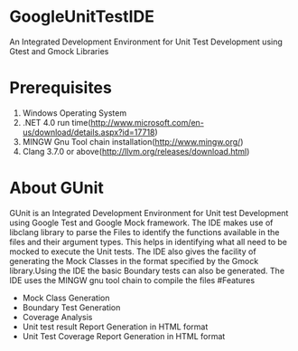 # GoogleUnitTestIDE
An Integrated Development Environment for  Unit Test Development using Gtest and Gmock Libraries
# Prerequisites
1. Windows  Operating System
2. .NET 4.0 run time(http://www.microsoft.com/en-us/download/details.aspx?id=17718)
3. MINGW Gnu Tool chain installation(http://www.mingw.org/)
4. Clang 3.7.0 or above(http://llvm.org/releases/download.html)

# About GUnit
GUnit is an Integrated Development Environment for Unit test Development using Google Test and Google Mock framework. The IDE makes use of libclang library to parse the Files to identify the functions available in the files and their argument types. This helps in identifying what all need to be mocked to execute the Unit tests. The IDE also gives the facility of generating the Mock Classes in the format specified by the Gmock library.Using the IDE the basic Boundary tests can also be generated. 
The IDE uses the MINGW gnu tool chain to compile the files
#Features
- Mock Class Generation
- Boundary Test Generation
- Coverage Analysis
- Unit test result  Report Generation in HTML format
- Unit Test Coverage Report Generation in HTML format



	


